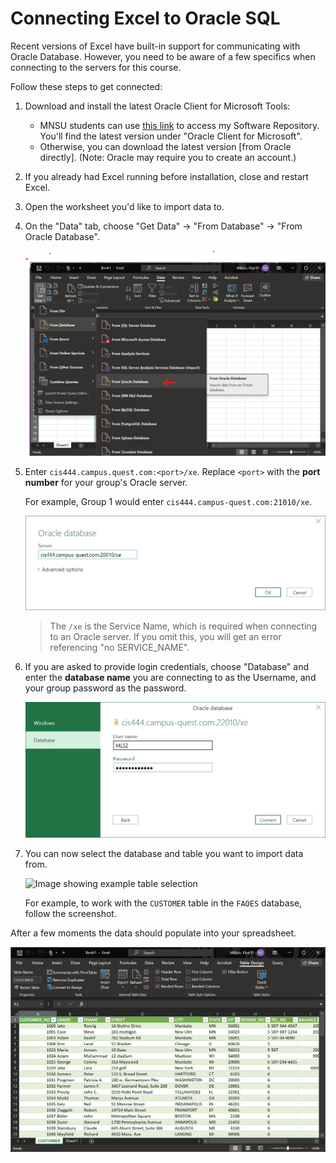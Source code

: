 # Connecting Excel to Oracle SQL

Recent versions of Excel have built-in support for communicating with Oracle Database. However, you need to be aware of a few specifics when connecting to the servers for this course.

Follow these steps to get connected:

1. Download and install the latest Oracle Client for Microsoft Tools:
    * MNSU students can use [this link](https://link.mnsu.edu/xl9045qi/software) to access my Software Repository. You'll find the latest version under "Oracle Client for Microsoft".
    * Otherwise, you can download the latest version [from Oracle directly]. (Note: Oracle may require you to create an account.)
1. If you already had Excel running before installation, close and restart Excel.
1. Open the worksheet you'd like to import data to.
1. On the "Data" tab, choose "Get Data" -> "From Database" -> "From Oracle Database".

    ![Image showing the option indicated above selected](images/excel-db-01.png)

1. Enter `cis444.campus.quest.com:<port>/xe`. Replace `<port>` with the **port number** for your group's Oracle server.

    For example, Group 1 would enter `cis444.campus-quest.com:21010/xe`.

    ![Image showing login window with correct server address entered](images/excel-db-02.png)
    > The `/xe` is the Service Name, which is required when connecting to an Oracle server. If you omit this, you will get an error referencing "no SERVICE_NAME".

1. If you are asked to provide login credentials, choose "Database" and enter the **database name** you are connecting to as the Username, and your group password as the password.

    ![Image showing the login interface](images/excel-db-03.png)

1. You can now select the database and table you want to import data from. 

    ![Image showing example table selection](inages/excel-db-04.png)
    
    For example, to work with the `CUSTOMER` table in the `FAOES` database, follow the screenshot.

After a few moments the data should populate into your spreadsheet.

![Image showing populated data table from database](images/excel-db-05.png)
